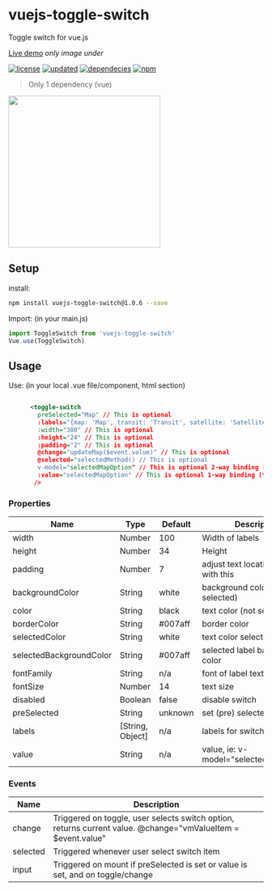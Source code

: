 # vuejs-toggle-switch
Toggle switch for vue.js

[Live demo](http://softwarefun.no/#/toggleswitch) <i>only image under </i>

[![license][0]][1] 
[![updated][2]][99] 
[![dependecies][3]][99]
[![npm](https://img.shields.io/badge/npm-v1.0.6-blue.svg)](https://www.npmjs.org/package/vuejs-toggle-switch)
> Only 1 dependency (vue)

<img src="http://softwarefun.no/static/toggleswitch.png" height="300">

## Setup
install:
```bash
npm install vuejs-toggle-switch@1.0.6 --save
```

Import: (in your main.js)
```javascript
import ToggleSwitch from 'vuejs-toggle-switch'
Vue.use(ToggleSwitch)
```
## Usage
Use: (in your local .vue file/component, html section)

```xml

      <toggle-switch
        preSelected="Map" // This is optional     
        :labels="{map: 'Map', transit: 'Transit', satellite: 'Satellite'}"
        :width="380" // This is optional
        :height="24" // This is optional
        :padding="2" // This is optional
        @change="updateMap($event.value)" // This is optional
        @selected="selectedMethod() // This is optional
        v-model="selectedMapOption" // This is optional 2-way binding (try not to use both 1-way and 2-way)
        :value="selectedMapOption" // This is optional 1-way binding (try not to use both 1-way and 2-way)
       /> 
```

### Properties

| Name      | Type              | Default     | Description                        |
| ---       | ---               | ---         | ---                                |
| width     | Number           | 100       | Width of labels|
| height      | Number           | 34       | Height |
| padding     | Number           | 7       | adjust text location in label with this |
| backgroundColor      | String           | white       | background color (not selected) |
| color     | String           | black       | text color (not selected)|
| borderColor      | String  | #007aff | border color |
| selectedColor     | String           | white     | text color selected label |
| selectedBackgroundColor      | String           | #007aff       | selected label background color |
| fontFamily     | String           | n/a  | font of label text |
| fontSize      | Number           | 14     | text size |
| disabled     | Boolean           | false       | disable switch |
| preSelected     | String           | unknown       | set (pre) selected label |
| labels     | [String, Object]           | n/a       | labels for switch |
| value     | String          | n/a       | value, ie:  v-model="selectedMapOption"  |

### Events

| Name   | Description              |
| ---    | ---                      |
| change | Triggered on toggle, user selects switch option, returns current value. @change="vmValueItem = $event.value" |
| selected | Triggered whenever user select switch item |
| input | Triggered on mount if preSelected is set or value is set, and on toggle/change |


[0]: https://img.shields.io/badge/license-MIT-green.svg
[1]: https://github.com/larsmars/vuejs-toggle-switch/blob/master/LICENSE
[2]: https://img.shields.io/badge/updated-januar%202018-brightgreen.svg
[3]: https://img.shields.io/badge/dependencies-1-brightgreen.svg
[99]: https://github.com/larsmars/vuejs-toggle-switch

